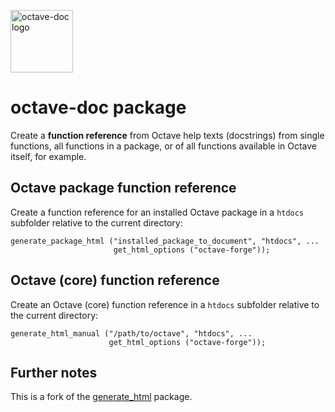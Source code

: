 <img alt="octave-doc logo" width="100"
     src="https://raw.githubusercontent.com/gnu-octave/pkg-octave-doc/main/doc/icon.png">

# octave-doc package

Create a **function reference** from Octave help texts (docstrings)
from single functions, all functions in a package,
or of all functions available in Octave itself, for example.


## Octave package function reference

Create a function reference for an installed Octave package in a `htdocs`
subfolder relative to the current directory:

```
generate_package_html ("installed_package_to_document", "htdocs", ...
                       get_html_options ("octave-forge"));
```


## Octave (core) function reference

Create an Octave (core) function reference in a `htdocs` subfolder relative to
the current directory:

```
generate_html_manual ("/path/to/octave", "htdocs", ...
                      get_html_options ("octave-forge"));
```


## Further notes

This is a fork of the
[generate_html](https://gnu-octave.github.io/packages/generate_html)
package.
